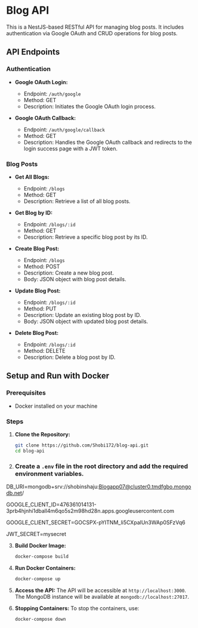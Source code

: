 # Blog API

This is a NestJS-based RESTful API for managing blog posts. It includes authentication via Google OAuth and CRUD operations for blog posts.

## API Endpoints

### Authentication

- **Google OAuth Login:**
  - Endpoint: `/auth/google`
  - Method: GET
  - Description: Initiates the Google OAuth login process.

- **Google OAuth Callback:**
  - Endpoint: `/auth/google/callback`
  - Method: GET
  - Description: Handles the Google OAuth callback and redirects to the login success page with a JWT token.

### Blog Posts

- **Get All Blogs:**
  - Endpoint: `/blogs`
  - Method: GET
  - Description: Retrieve a list of all blog posts.

- **Get Blog by ID:**
  - Endpoint: `/blogs/:id`
  - Method: GET
  - Description: Retrieve a specific blog post by its ID.

- **Create Blog Post:**
  - Endpoint: `/blogs`
  - Method: POST
  - Description: Create a new blog post.
  - Body: JSON object with blog post details.

- **Update Blog Post:**
  - Endpoint: `/blogs/:id`
  - Method: PUT
  - Description: Update an existing blog post by ID.
  - Body: JSON object with updated blog post details.

- **Delete Blog Post:**
  - Endpoint: `/blogs/:id`
  - Method: DELETE
  - Description: Delete a blog post by ID.

## Setup and Run with Docker

### Prerequisites

- Docker installed on your machine

### Steps

1. **Clone the Repository:**
   ```bash
   git clone https://github.com/Shobi172/blog-api.git
   cd blog-api
   ```

2. ### Create a `.env` file in the root directory and add the required environment variables.


  DB_URI=mongodb+srv://shobinshaju:Blogapp07@cluster0.tmdfgbo.mongodb.net/

  GOOGLE_CLIENT_ID=476361014131-3prb4hjnhi1dball4m6qo5s2m98hd28n.apps.googleusercontent.com

  GOOGLE_CLIENT_SECRET=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

  JWT_SECRET=mysecret


3. **Build Docker Image:**
   ```bash
   docker-compose build
   ```

4. **Run Docker Containers:**
   ```bash
   docker-compose up
   ```

5. **Access the API:**
   The API will be accessible at `http://localhost:3000`. The MongoDB instance will be available at `mongodb://localhost:27017`.

6. **Stopping Containers:**
   To stop the containers, use:
   ```bash
   docker-compose down
   ```
